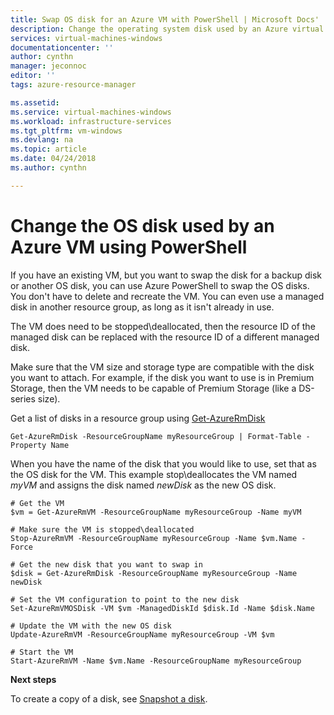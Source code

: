 ```yaml
---
title: Swap OS disk for an Azure VM with PowerShell | Microsoft Docs'
description: Change the operating system disk used by an Azure virtual machine using PowerShell.
services: virtual-machines-windows
documentationcenter: ''
author: cynthn
manager: jeconnoc
editor: ''
tags: azure-resource-manager

ms.assetid: 
ms.service: virtual-machines-windows
ms.workload: infrastructure-services
ms.tgt_pltfrm: vm-windows
ms.devlang: na
ms.topic: article
ms.date: 04/24/2018
ms.author: cynthn

---
```

# Change the OS disk used by an Azure VM using PowerShell

If you have an existing VM, but you want to swap the disk for a backup disk or another OS disk, you can use Azure PowerShell to swap the OS disks. You don't have to delete and recreate the VM. You can even use a managed disk in another resource group, as long as it isn't already in use.

The VM does need to be stopped\deallocated, then the resource ID of the managed disk can be replaced with the resource ID of a different managed disk.

Make sure that the VM size and storage type are compatible with the disk you want to attach. For example, if the disk you want to use is in Premium Storage, then the VM needs to be capable of Premium Storage (like a DS-series size). 

Get a list of disks in a resource group using [Get-AzureRmDisk](/powershell/module/azurerm.compute/get-azurermdisk)

```azurepowershell-interactive
Get-AzureRmDisk -ResourceGroupName myResourceGroup | Format-Table -Property Name
```
 
When you have the name of the disk that you would like to use, set that as the OS disk for the VM. This example stop\deallocates the VM named *myVM* and assigns the disk named *newDisk* as the new OS disk. 
 
```azurepowershell-interactive 
# Get the VM 
$vm = Get-AzureRmVM -ResourceGroupName myResourceGroup -Name myVM 

# Make sure the VM is stopped\deallocated
Stop-AzureRmVM -ResourceGroupName myResourceGroup -Name $vm.Name -Force

# Get the new disk that you want to swap in
$disk = Get-AzureRmDisk -ResourceGroupName myResourceGroup -Name newDisk

# Set the VM configuration to point to the new disk  
Set-AzureRmVMOSDisk -VM $vm -ManagedDiskId $disk.Id -Name $disk.Name 

# Update the VM with the new OS disk
Update-AzureRmVM -ResourceGroupName myResourceGroup -VM $vm 

# Start the VM
Start-AzureRmVM -Name $vm.Name -ResourceGroupName myResourceGroup

```

**Next steps**

To create a copy of a disk, see [Snapshot a disk](snapshot-copy-managed-disk.md).